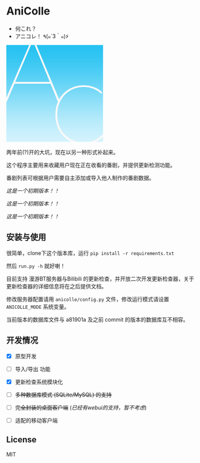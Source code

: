 # AniColle

- 何これ？
- アニコレ！ ٩(๑´3｀๑)۶

![AniColle](https://github.com/chienius/anicolle/raw/master/anicolle_logo.png)

两年前(?)开的大坑，现在以另一种形式补起来。

这个程序主要用来收藏用户现在正在收看的番剧，并提供更新检测功能。

番剧列表可根据用户需要自主添加或导入他人制作的番剧数据。

*这是一个初期版本！！*

*这是一个初期版本！！*

*这是一个初期版本！！*

## 安装与使用

很简单，clone下这个版本库，运行 `pip install -r requirements.txt`

然后 `run.py -h` 就好喇！

目前支持 漫游BT服务器与Bilibili 的更新检查，并开放二次开发更新检查器，关于更新检查器的详细信息将在之后提供文档。

修改服务器配置请用 `anicolle/config.py` 文件，修改运行模式请设置 `ANICOLLE_MODE` 系统变量。

当前版本的数据库文件与 a81901a 及之前 commit 的版本的数据库互不相容。

## 开发情况

- [x] 原型开发

- [ ] 导入/导出 功能

- [x] 更新检查系统模块化

- [ ] ~~多种数据库模式 (SQLite/MySQL) 的支持~~

- [ ] ~~完全封装的桌面客户端~~ (*已经有webui的支持，暂不考虑*)

- [ ] 适配的移动客户端

## License

MIT
